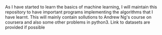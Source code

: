 As I have started to learn the basics of machine learning, I will maintain this repository to have important programs implementing the algorithms that I have learnt. This will mainly contain sollutions to Andrew Ng's course on coursera and also some other problems in python3. Link to datasets are provided if possible
